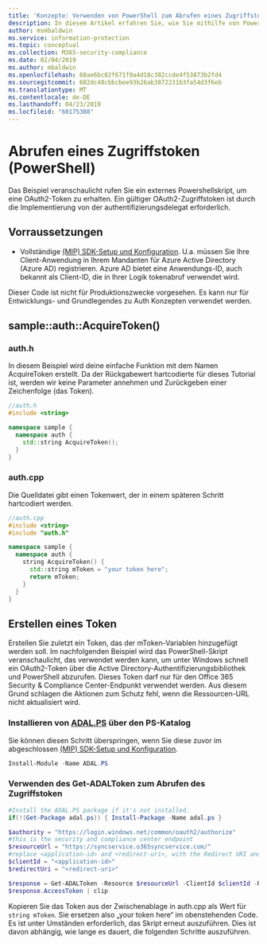 ```yaml
---
title: 'Konzepte: Verwenden von PowerShell zum Abrufen eines Zugriffstoken'
description: In diesem Artikel erfahren Sie, wie Sie mithilfe von PowerShell ein OAuth2-Zugriffstoken abrufen. Dieser Aufruf ist für die Implementierung des Authentifizierungsdelegaten erforderlich.
author: msmbaldwin
ms.service: information-protection
ms.topic: conceptual
ms.collection: M365-security-compliance
ms.date: 02/04/2019
ms.author: mbaldwin
ms.openlocfilehash: 68ae6bc02f671f0a4d18c382ccde4f53873b2fd4
ms.sourcegitcommit: 682dc48cbbcbee93b26ab3872231b3fa54d3f6eb
ms.translationtype: MT
ms.contentlocale: de-DE
ms.lasthandoff: 04/23/2019
ms.locfileid: "60175308"
---
```

# <a name="acquire-an-access-token-powershell"></a>Abrufen eines Zugriffstoken (PowerShell)

Das Beispiel veranschaulicht rufen Sie ein externes Powershellskript, um eine OAuth2-Token zu erhalten. Ein gültiger OAuth2-Zugriffstoken ist durch die Implementierung von der authentifizierungsdelegat erforderlich.

## <a name="prerequisites"></a>Vorraussetzungen

- Vollständige [(MIP) SDK-Setup und Konfiguration](setup-configure-mip.md). U.a. müssen Sie Ihre Client-Anwendung in Ihrem Mandanten für Azure Active Directory (Azure AD) registrieren. Azure AD bietet eine Anwendungs-ID, auch bekannt als Client-ID, die in Ihrer Logik tokenabruf verwendet wird.

Dieser Code ist nicht für Produktionszwecke vorgesehen. Es kann nur für Entwicklungs- und Grundlegendes zu Auth Konzepten verwendet werden. 

## <a name="sampleauthacquiretoken"></a>sample::auth::AcquireToken()

### <a name="authh"></a>auth.h

In diesem Beispiel wird deine einfache Funktion mit dem Namen AcquireToken erstellt. Da der Rückgabewert hartcodierte für dieses Tutorial ist, werden wir keine Parameter annehmen und Zurückgeben einer Zeichenfolge (das Token).

```cpp
//auth.h
#include <string>

namespace sample {
  namespace auth {
    std::string AcquireToken();
  }
}
```

### <a name="authcpp"></a>auth.cpp

Die Quelldatei gibt einen Tokenwert, der in einem späteren Schritt hartcodiert werden.

```cpp
//auth.cpp
#include <string>
#include "auth.h"

namespace sample {
  namespace auth {
    string AcquireToken() {
      std::string mToken = "your token here";
      return mToken;
    }
  }
}
```

## <a name="mint-a-token"></a>Erstellen eines Token

Erstellen Sie zuletzt ein Token, das der mToken-Variablen hinzugefügt werden soll. Im nachfolgenden Beispiel wird das PowerShell-Skript veranschaulicht, das verwendet werden kann, um unter Windows schnell ein OAuth2-Token über die Active Directory-Authentifizierungsbibliothek und PowerShell abzurufen. Dieses Token darf nur für den Office 365 Security & Compliance Center-Endpunkt verwendet werden. Aus diesem Grund schlagen die Aktionen zum Schutz fehl, wenn die Ressourcen-URL nicht aktualisiert wird. 

### <a name="install-adalpshttpswwwpowershellgallerycompackagesadalps31942-from-ps-gallery"></a>Installieren von [ADAL.PS](https://www.powershellgallery.com/packages/ADAL.PS/3.19.4.2) über den PS-Katalog

Sie können diesen Schritt überspringen, wenn Sie diese zuvor im abgeschlossen [(MIP) SDK-Setup und Konfiguration](setup-configure-mip.md).

```PowerShell
Install-Module -Name ADAL.PS
```

### <a name="use-get-adaltoken-to-obtain-the-access-token"></a>Verwenden des Get-ADALToken zum Abrufen des Zugriffstoken

```PowerShell
#Install the ADAL.PS package if it's not installed.
if(!(Get-Package adal.ps)) { Install-Package -Name adal.ps }

$authority = "https://login.windows.net/common/oauth2/authorize" 
#this is the security and compliance center endpoint
$resourceUrl = "https://syncservice.o365syncservice.com/"
#replace <application-id> and <redirect-uri>, with the Redirect URI and Application ID from your Azure AD application registration.
$clientId = "<application-id>"
$redirectUri = "<redirect-uri>"

$response = Get-ADALToken -Resource $resourceUrl -ClientId $clientId -RedirectUri $redirectUri -Authority $authority -PromptBehavior:Always
$response.AccessToken | clip
```

Kopieren Sie das Token aus der Zwischenablage in auth.cpp als Wert für `string mToken`. Sie ersetzen also „your token here“ im obenstehenden Code. Es ist unter Umständen erforderlich, das Skript erneut auszuführen. Dies ist davon abhängig, wie lange es dauert, die folgenden Schritte auszuführen.


